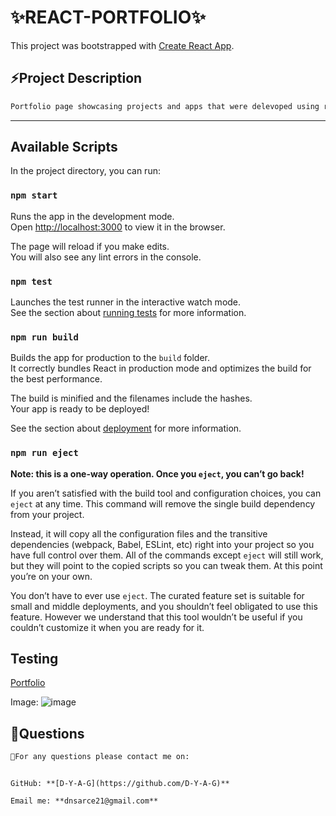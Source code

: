 # ✨REACT-PORTFOLIO✨

This project was bootstrapped with [Create React App](https://github.com/facebook/create-react-app).

## **⚡Project Description**

```md
Portfolio page showcasing projects and apps that were delevoped using responsive design.
```

---

## Available Scripts

In the project directory, you can run:

### `npm start`

Runs the app in the development mode.\
Open [http://localhost:3000](http://localhost:3000) to view it in the browser.

The page will reload if you make edits.\
You will also see any lint errors in the console.

### `npm test`

Launches the test runner in the interactive watch mode.\
See the section about [running tests](https://facebook.github.io/create-react-app/docs/running-tests) for more information.

### `npm run build`

Builds the app for production to the `build` folder.\
It correctly bundles React in production mode and optimizes the build for the best performance.

The build is minified and the filenames include the hashes.\
Your app is ready to be deployed!

See the section about [deployment](https://facebook.github.io/create-react-app/docs/deployment) for more information.

### `npm run eject`

**Note: this is a one-way operation. Once you `eject`, you can’t go back!**

If you aren’t satisfied with the build tool and configuration choices, you can `eject` at any time. This command will remove the single build dependency from your project.

Instead, it will copy all the configuration files and the transitive dependencies (webpack, Babel, ESLint, etc) right into your project so you have full control over them. All of the commands except `eject` will still work, but they will point to the copied scripts so you can tweak them. At this point you’re on your own.

You don’t have to ever use `eject`. The curated feature set is suitable for small and middle deployments, and you shouldn’t feel obligated to use this feature. However we understand that this tool wouldn’t be useful if you couldn’t customize it when you are ready for it.

## Testing

[Portfolio](https://d-y-a-g.github.io/React-Portfolio-DA/)

Image: 
![image](https://user-images.githubusercontent.com/84104912/146661422-0c68e15c-18ef-4ee4-bd99-b9baa51e63e5.png)

## **💬Questions**

```md
🥇For any questions please contact me on:
```

```

GitHub: **[D-Y-A-G](https://github.com/D-Y-A-G)**

Email me: **dnsarce21@gmail.com**
```
